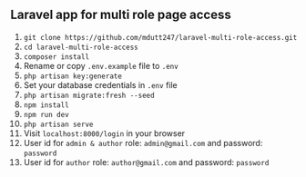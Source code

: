 ## Laravel app for multi role page access

1. `git clone https://github.com/mdutt247/laravel-multi-role-access.git`
2. `cd laravel-multi-role-access`
3. `composer install`
4. Rename or copy `.env.example` file to `.env`
5. `php artisan key:generate`
6. Set your database credentials in `.env` file
7. `php artisan migrate:fresh --seed`
8. `npm install`
9. `npm run dev`
10. `php artisan serve`
11. Visit `localhost:8000/login` in your browser
12. User id for `admin & author` role: `admin@gmail.com` and password: `password`
13. User id for `author` role: `author@gmail.com` and password: `password`
